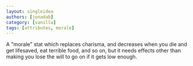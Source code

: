```yaml
---
layout: singleidea
authors: [jonadab]
category: [vanilla]
tags: [attributes, morale]
---
```

A "morale" stat which replaces charisma, and decreases when you die and get lifesaved, eat terrible food, and so on, but it needs effects other than making you lose the will to go on if it gets low enough.
